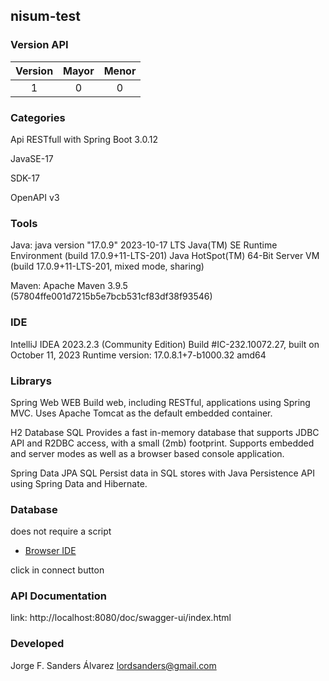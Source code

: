 ## nisum-test

### Version API

| Version | Mayor | Menor |
|:-------:|:----:|:----:|
| 1 | 0 | 0 | |

### Categories
Api RESTfull with Spring Boot 3.0.12

JavaSE-17 

SDK-17

OpenAPI v3

### Tools
Java:
java version "17.0.9" 2023-10-17 LTS
Java(TM) SE Runtime Environment (build 17.0.9+11-LTS-201)
Java HotSpot(TM) 64-Bit Server VM (build 17.0.9+11-LTS-201, mixed mode, sharing)

Maven:
Apache Maven 3.9.5 (57804ffe001d7215b5e7bcb531cf83df38f93546)

### IDE
IntelliJ IDEA 2023.2.3 (Community Edition)
Build #IC-232.10072.27, built on October 11, 2023
Runtime version: 17.0.8.1+7-b1000.32 amd64

### Librarys
Spring Web WEB
Build web, including RESTful, applications using Spring MVC. Uses Apache Tomcat as the default embedded container.

H2 Database SQL
Provides a fast in-memory database that supports JDBC API and R2DBC access, with a small (2mb) footprint. Supports embedded and server modes as well as a browser based console application.

Spring Data JPA SQL
Persist data in SQL stores with Java Persistence API using Spring Data and Hibernate.

### Database
does not require a script

* [Browser IDE]("http://localhost:8080/h2-console")

click in connect button

### API Documentation
link: http://localhost:8080/doc/swagger-ui/index.html

### Developed
Jorge F. Sanders Álvarez
lordsanders@gmail.com

